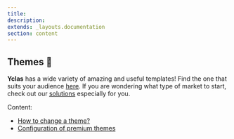```yaml
---
title:
description:
extends: _layouts.documentation
section: content
---
```


## Themes  🎨

 
**Yclas** has a wide variety of amazing and useful templates! Find the one that suits your audience [here](https://yclas.com/templates.html). If you are wondering what type of market to start, check out our [solutions](https://yclas.com/solutions.html) especially for you.

 

Content: 
* [How to change a theme?](Themes-how-to-change-a-theme.md)
* [Configuration of premium themes](Themes-configuration-of-premuim-themes.md)
